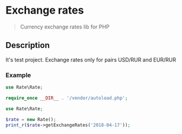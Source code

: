 # Exchange rates
> Currency exchange rates lib for PHP
## Description
It's test project. Exchange rates only for pairs USD/RUR and EUR/RUR
### Example
```php
use Rate\Rate;

require_once __DIR__ . '/vendor/autoload.php';

use Rate\Rate;

$rate = new Rate();
print_r($rate->getExchangeRates('2018-04-17'));
```
